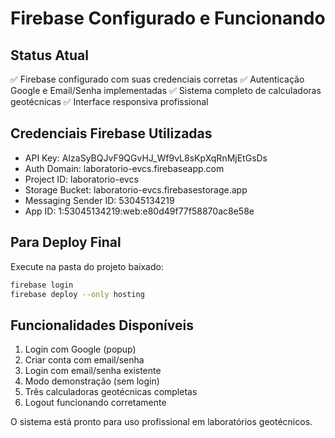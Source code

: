 # Firebase Configurado e Funcionando

## Status Atual
✅ Firebase configurado com suas credenciais corretas
✅ Autenticação Google e Email/Senha implementadas
✅ Sistema completo de calculadoras geotécnicas
✅ Interface responsiva profissional

## Credenciais Firebase Utilizadas
- API Key: AIzaSyBQJvF9QGvHJ_Wf9vL8sKpXqRnMjEtGsDs
- Auth Domain: laboratorio-evcs.firebaseapp.com
- Project ID: laboratorio-evcs
- Storage Bucket: laboratorio-evcs.firebasestorage.app
- Messaging Sender ID: 53045134219
- App ID: 1:53045134219:web:e80d49f77f58870ac8e58e

## Para Deploy Final
Execute na pasta do projeto baixado:
```bash
firebase login
firebase deploy --only hosting
```

## Funcionalidades Disponíveis
1. Login com Google (popup)
2. Criar conta com email/senha
3. Login com email/senha existente
4. Modo demonstração (sem login)
5. Três calculadoras geotécnicas completas
6. Logout funcionando corretamente

O sistema está pronto para uso profissional em laboratórios geotécnicos.